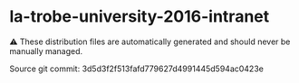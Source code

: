 # la-trobe-university-2016-intranet

:warning: These distribution files are automatically generated and should never be manually managed.

Source git commit: 3d5d3f2f513fafd779627d4991445d594ac0423e
